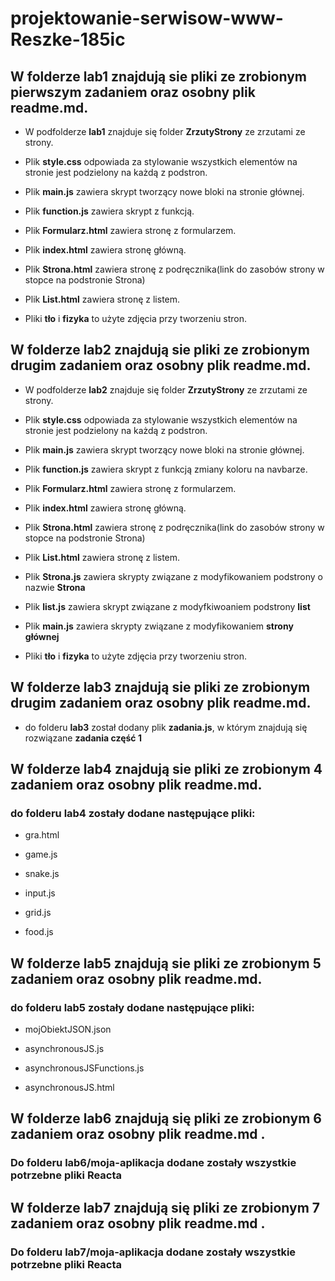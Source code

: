 # projektowanie-serwisow-www-Reszke-185ic

## W folderze **lab1** znajdują sie pliki ze zrobionym pierwszym zadaniem oraz osobny plik **readme.md**.

- W podfolderze **lab1** znajduje się folder **ZrzutyStrony** ze zrzutami ze strony.

- Plik **style.css** odpowiada za stylowanie wszystkich elementów na stronie jest podzielony na każdą z podstron.

- Plik **main.js** zawiera skrypt tworzący nowe bloki na stronie głównej.

- Plik **function.js** zawiera skrypt z funkcją.

- Plik **Formularz.html** zawiera stronę z formularzem.

- Plik **index.html** zawiera stronę główną.

- Plik **Strona.html** zawiera stronę z podręcznika(link do zasobów strony w stopce na podstronie Strona)

- Plik **List.html** zawiera stronę z listem.

- Pliki **tło** i **fizyka** to użyte zdjęcia przy tworzeniu stron.


## W folderze **lab2** znajdują sie pliki ze zrobionym drugim zadaniem oraz osobny plik **readme.md**.

- W podfolderze **lab2** znajduje się folder **ZrzutyStrony** ze zrzutami ze strony.

- Plik **style.css** odpowiada za stylowanie wszystkich elementów na stronie jest podzielony na każdą z podstron.

- Plik **main.js** zawiera skrypt tworzący nowe bloki na stronie głównej.

- Plik **function.js** zawiera skrypt z funkcją zmiany koloru na navbarze.

- Plik **Formularz.html** zawiera stronę z formularzem.

- Plik **index.html** zawiera stronę główną.

- Plik **Strona.html** zawiera stronę z podręcznika(link do zasobów strony w stopce na podstronie Strona)

- Plik **List.html** zawiera stronę z listem.

- Plik **Strona.js** zawiera skrypty związane z modyfikowaniem podstrony o nazwie **Strona**

- Plik **list.js** zawiera skrypt związane z modyfkiwoaniem podstrony **list**

- Plik **main.js** zawiera skrypty związane z modyfikowaniem **strony głównej**

- Pliki **tło** i **fizyka** to użyte zdjęcia przy tworzeniu stron.

## W folderze **lab3** znajdują sie pliki ze zrobionym drugim zadaniem oraz osobny plik **readme.md**.

- do folderu **lab3** został dodany plik **zadania.js**, w którym znajdują się rozwiązane **zadania część 1**

## W folderze **lab4** znajdują sie pliki ze zrobionym 4 zadaniem oraz osobny plik **readme.md**.

### do folderu **lab4** zostały dodane następujące pliki:

- gra.html

- game.js

- snake.js

- input.js

- grid.js

- food.js

## W folderze **lab5** znajdują sie pliki ze zrobionym 5 zadaniem oraz osobny plik **readme.md**.

### do folderu **lab5** zostały dodane następujące pliki:

- mojObiektJSON.json

- asynchronousJS.js

- asynchronousJSFunctions.js

- asynchronousJS.html

## W folderze **lab6** znajdują się pliki ze zrobionym 6 zadaniem oraz osobny plik **readme.md** .

### Do folderu **lab6/moja-aplikacja** dodane zostały wszystkie potrzebne pliki Reacta

## W folderze **lab7** znajdują się pliki ze zrobionym 7 zadaniem oraz osobny plik **readme.md** .

### Do folderu **lab7/moja-aplikacja** dodane zostały wszystkie potrzebne pliki Reacta

